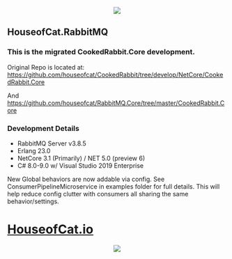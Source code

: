 <p align="center"><img src="https://s33.postimg.cc/g8pyewwm7/COOKEDRABBIT_1.jpg"></p>

## HouseofCat.RabbitMQ

### This is the migrated CookedRabbit.Core development.

Original Repo is located at:  
https://github.com/houseofcat/CookedRabbit/tree/develop/NetCore/CookedRabbit.Core

And  
https://github.com/houseofcat/RabbitMQ.Core/tree/master/CookedRabbit.Core  

### Development Details

 * RabbitMQ Server v3.8.5
 * Erlang 23.0
 * NetCore 3.1 (Primarily) / NET 5.0 (preview 6)
 * C# 8.0-9.0 w/ Visual Studio 2019 Enterprise
 
New Global behaviors are now addable via config. See ConsumerPipelineMicroservice in examples folder for full details. This will help reduce config clutter with consumers all sharing the same behavior/settings.  

# [HouseofCat.io](https://houseofcat.io)
<p align="center"><img src="https://s33.postimg.cc/tt2hpn1of/COOKEDRABBIT_Readme_2.jpg"></p>
